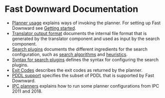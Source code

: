 # Fast Downward Documentation

  -  [Planner usage](planner-usage.md) explains ways of invoking the
     planner. For setting up Fast Downward see [Getting started](quick-start.md).
  -  [Translator output format](translator-output-format.md) documents the
     internal file format that is generated by the translator component and
     used as input by the search component.
  -  [Search plugins](search/index.md) documents the different ingredients for the
     search configuration, such as [search algorithms](search/SearchAlgorithm.md) and [heuristics](search/Evaluator.md).
  -  [Syntax for search plugins](search-plugin-syntax.md) defines the syntax for configuring the search
     plugins.
  -  [Exit Codes](exit-codes.md) describes the exit codes as returned by the
     planner.
  -  [PDDL support](pddl-support.md) specifies the subset of PDDL that is
     supported by Fast Downward.
  -  [IPC planners](ipc-planners.md) explains how to run some planner
     configurations from IPC 2011 and 2018.